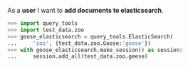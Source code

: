 As a **user** I want to **add documents to elasticsearch**.
```python
>>> import query_tools
>>> import test_data.zoo
>>> goose_elasticsearch = query_tools.ElasticSearch(
...     'zoo', {test_data.zoo.Goose:'goose'})
>>> with goose_elasticsearch.make_session() as session:
...     session.add_all(test_data.zoo.geese)

```
